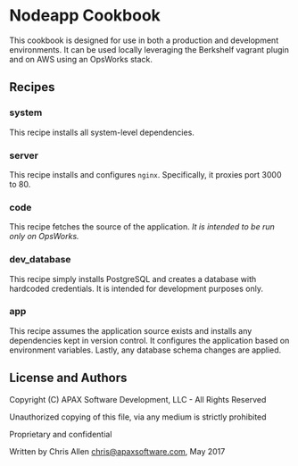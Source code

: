 # Nodeapp Cookbook

This cookbook is designed for use in both a production and development environments.  It can be used locally leveraging the Berkshelf vagrant plugin and on AWS using an OpsWorks stack.

## Recipes

### system
This recipe installs all system-level dependencies.

### server
This recipe installs and configures `nginx`.  Specifically, it proxies port 3000 to 80.

### code
This recipe fetches the source of the application.  _It is intended to be run only on OpsWorks._

### dev_database
This recipe simply installs PostgreSQL and creates a database with hardcoded credentials.  It is intended for development purposes only.

### app
This recipe assumes the application source exists and installs any dependencies kept in version control. It configures the application based on environment variables.  Lastly, any database schema changes are applied.

## License and Authors
Copyright (C) APAX Software Development, LLC - All Rights Reserved

Unauthorized copying of this file, via any medium is strictly prohibited

Proprietary and confidential

Written by Chris Allen <chris@apaxsoftware.com>, May 2017